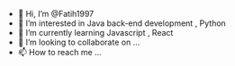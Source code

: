 - 👋 Hi, I’m @Fatih1997
- 👀 I’m interested in Java back-end development , Python 
- 🌱 I’m currently learning Javascript , React
- 💞️ I’m looking to collaborate on ...
- 📫 How to reach me ...

<!---
Fatih1997/Fatih1997 is a ✨ special ✨ repository because its `README.md` (this file) appears on your GitHub profile.
You can click the Preview link to take a look at your changes.
--->
